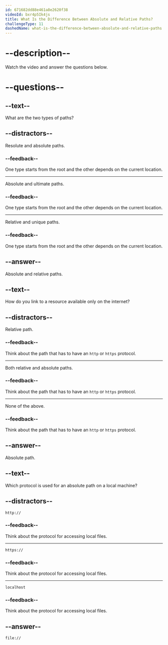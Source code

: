 ```yaml
---
id: 671682dd88e461a8e2620f38
videoId: bxr4p5Ik4js
title: What Is the Difference Between Absolute and Relative Paths?
challengeType: 11
dashedName: what-is-the-difference-between-absolute-and-relative-paths
---
```


# --description--

Watch the video and answer the questions below.

# --questions--

## --text--

What are the two types of paths?

## --distractors--

Resolute and absolute paths.

### --feedback--

One type starts from the root and the other depends on the current location.

---

Absolute and ultimate paths.

### --feedback--

One type starts from the root and the other depends on the current location.

---

Relative and unique paths.

### --feedback--

One type starts from the root and the other depends on the current location.

## --answer--

Absolute and relative paths.

## --text--

How do you link to a resource available only on the internet?

## --distractors--

Relative path.

### --feedback--

Think about the path that has to have an `http` or `https` protocol.

---

Both relative and absolute paths.

### --feedback--

Think about the path that has to have an `http` or `https` protocol.

---

None of the above.

### --feedback--

Think about the path that has to have an `http` or `https` protocol.

## --answer--

Absolute path.

## --text--

Which protocol is used for an absolute path on a local machine?

## --distractors--

`http://`

### --feedback--

Think about the protocol for accessing local files.

---

`https://`

### --feedback--

Think about the protocol for accessing local files.

---

`localhost`

### --feedback--

Think about the protocol for accessing local files.

## --answer--

`file://`

